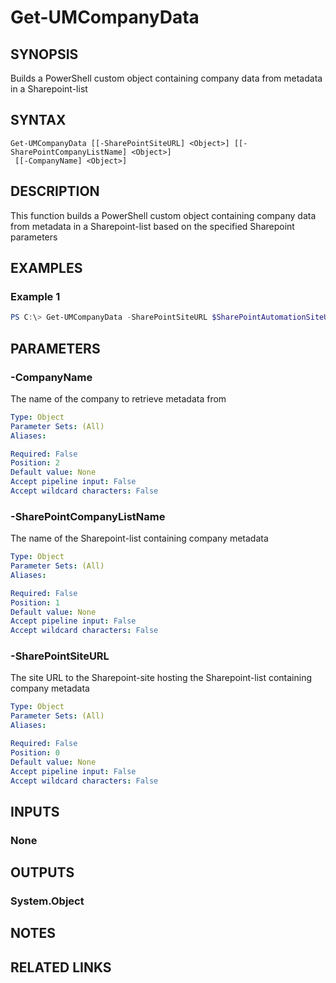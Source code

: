 ﻿---
external help file: User.Management.Automation-help.xml
Module Name: User.Management.Automation
online version:
schema: 2.0.0
---

# Get-UMCompanyData

## SYNOPSIS
Builds a PowerShell custom object containing company data from metadata in a Sharepoint-list

## SYNTAX

```
Get-UMCompanyData [[-SharePointSiteURL] <Object>] [[-SharePointCompanyListName] <Object>]
 [[-CompanyName] <Object>]
```

## DESCRIPTION
This function builds a PowerShell custom object containing company data from metadata in a Sharepoint-list based on the specified Sharepoint parameters

## EXAMPLES

### Example 1
```powershell
PS C:\> Get-UMCompanyData -SharePointSiteURL $SharePointAutomationSiteURL -SharePointCompanyListName $SharePointCompanyListName -CompanyName Contoso
```

## PARAMETERS

### -CompanyName
The name of the company to retrieve metadata from

```yaml
Type: Object
Parameter Sets: (All)
Aliases:

Required: False
Position: 2
Default value: None
Accept pipeline input: False
Accept wildcard characters: False
```

### -SharePointCompanyListName
The name of the Sharepoint-list containing company metadata

```yaml
Type: Object
Parameter Sets: (All)
Aliases:

Required: False
Position: 1
Default value: None
Accept pipeline input: False
Accept wildcard characters: False
```

### -SharePointSiteURL
The site URL to the Sharepoint-site hosting the Sharepoint-list containing company metadata

```yaml
Type: Object
Parameter Sets: (All)
Aliases:

Required: False
Position: 0
Default value: None
Accept pipeline input: False
Accept wildcard characters: False
```

## INPUTS

### None

## OUTPUTS

### System.Object
## NOTES

## RELATED LINKS
